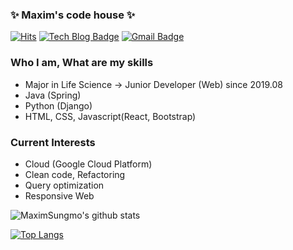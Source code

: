 ### ✨ Maxim's code house ✨

<div align=left>
 
[![Hits](https://hits.seeyoufarm.com/api/count/incr/badge.svg?url=https%3A%2F%2Fgithub.com%2FMaximSungmo)](https://hits.seeyoufarm.com) 
[![Tech Blog Badge](http://img.shields.io/badge/-Tech%20blog-black?style=flat-square&logo=github&link=https://maximsungmo.github.io//)](https://maximsungmo.github.io//)
[![Gmail Badge](https://img.shields.io/badge/Gmail-d14836?style=flat-square&logo=Gmail&logoColor=white&link=mailto:sunrise5318@gmail.com)](mailto:sunrise5318@gmail.com)

</div>

### Who I am, What are my skills
- Major in Life Science -> Junior Developer (Web) since 2019.08
- Java (Spring)
- Python (Django)
- HTML, CSS, Javascript(React, Bootstrap)

### Current Interests 
- Cloud (Google Cloud Platform)
- Clean code, Refactoring
- Query optimization 
- Responsive Web

![MaximSungmo's github stats](https://github-readme-stats.vercel.app/api?username=MaximSungmo&show_icons=true&theme=radical)

[![Top Langs](https://github-readme-stats.vercel.app/api/top-langs/?username=MaximSungmo&layout=compact)](https://github.com/anuraghazra/github-readme-stats)
